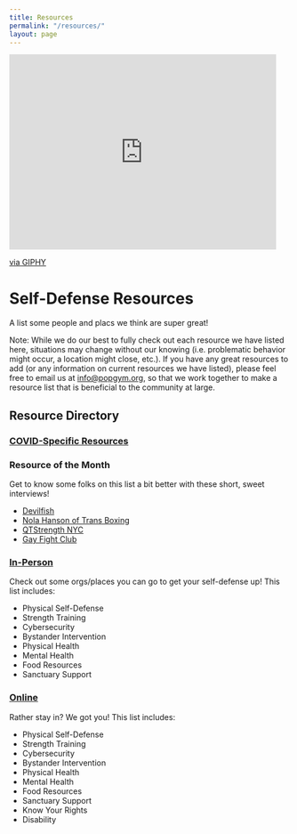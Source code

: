 ```yaml
---
title: Resources
permalink: "/resources/"
layout: page
---
```


<iframe src="https://giphy.com/embed/7L9FYvnh467YI" width="480" height="351" frameBorder="0" class="giphy-embed" allowFullScreen></iframe><p><a href="https://giphy.com/gifs/pokemon-high-five-tail-7L9FYvnh467YI">via GIPHY</a></p>
            
# Self-Defense Resources

A list some people and placs we think are super great!

Note: While we do our best to fully check out each resource we have listed here, situations may change without our knowing (i.e. problematic behavior might occur, a location might close, etc.). If you have any great resources to add (or any information on current resources we have listed), please feel free to email us at info@popgym.org, so that we work together to make a resource list that is beneficial to the community at large.


## Resource Directory

### [COVID-Specific Resources](/resources/Covid19-dv-mutual-aid.md)

### Resource of the Month

Get to know some folks on this list a bit better with these short, sweet interviews!
 * [Devilfish](/resmonth/devilfish-may-2019.md)
 * [Nola Hanson of Trans Boxing](/resmonth/nola-hanson-trans-boxing-august-2019.md)
 * [QTStrength NYC](/resmonth/qtstrength-interview-september-2019.md)
 * [Gay Fight Club](/resmonth/gay-fight-club-november-rotm.md)

### [In-Person](resources/irl-self-defense-resource.md)

Check out some orgs/places you can go to get your self-defense up! This list includes: 
* Physical Self-Defense
* Strength Training
* Cybersecurity 
* Bystander Intervention
* Physical Health
* Mental Health
* Food Resources
* Sanctuary Support


### [Online](resources/online-self-defense-resource.md)

Rather stay in? We got you! This list includes:
* Physical Self-Defense
* Strength Training
* Cybersecurity 
* Bystander Intervention
* Physical Health
* Mental Health
* Food Resources
* Sanctuary Support
* Know Your Rights
* Disability
